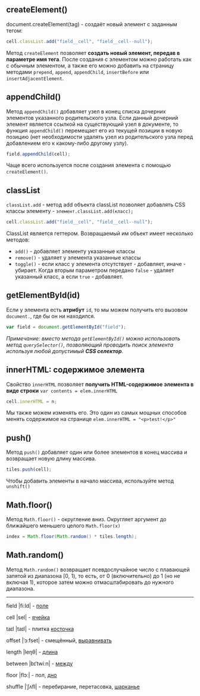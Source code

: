 


## createElement()

document.createElement(tag) - создаёт новый элемент с заданным тегом:

```js
cell.classList.add("field__cell", "field__cell--null");
```

Метод `createElement` позволяет **создать новый элемент, передав в параметре имя 
тега**. После создания с элементом можно работать как с обычным элементом, 
а также его можно добавить на страницу методами `prepend`, `append`, `appendChild`, 
`insertBefore` или `insertAdjacentElement`.


## appendChild()

Метод `appendChild()`  добавляет узел в конец списка дочерних элементов указанного 
родительского узла. Если данный дочерний элемент является ссылкой на существующий 
узел в документе, то функция `appendChild()` перемещает его из текущей позиции в новую 
позицию (нет необходимости удалять узел из родительского узла перед добавлением 
его к какому-либо другому узлу). 

```js
field.appendChild(cell);
```

Чаще всего используется после создания элемента с помощью `createElement()`.


## classList

`classList.add` - метод add объекта classList позволяет добавлять CSS классы элементу - 
`элемент.classList.add(класс);`

```js
cell.classList.add("field__cell", "field__cell--null");
```

ClassList является геттером. Возвращаемый им объект имеет несколько методов:

- `add()` - добавляет элементу указанные классы
- `remove()` - удаляет у элемента указанные классы
- `toggle()` - если класс у элемента отсутствует - добавляет, иначе - убирает. 
Когда вторым параметром передано `false` - удаляет указанный класс, а если 
`true` - добавляет.


## getElementById(id)

Если у элемента есть **атрибут** `id`, то мы можем получить его вызовом 
`document.`, где бы он ни находился.

```js
var field = document.getElementById("field");
```

*Примечание: вместо метода `getElementById()` можно использовать метод 
`querySelector()`, позволяющий проводить поиск элемента используя любой 
допустимый **CSS селектор**.*


## innerHTML: содержимое элемента

Свойство `innerHTML` позволяет **получить HTML-содержимое элемента в виде 
строки** `var contents = elem.innerHTML`

```js
cell.innerHTML = n;
```

Мы также можем изменять его. Это один из самых мощных способов менять 
содержимое на странице `elem.innerHTML = "<p>test!</p>"`


## push()

Метод `push()` добавляет один или более элементов в конец массива и 
возвращает новую длину массива.

```js
tiles.push(cell);
```

Чтобы добавить элементы в начало массива, используйте метод `unshift()`


## Math.floor()

Метод `Math.floor()` - округление вниз. Округляет аргумент до ближайшего меньшего 
целого `Math.floor(x)`

```java
index = Math.floor(Math.random() * tiles.length);
```


## Math.random() 

Метод `Math.random()` возвращает псевдослучайное число с плавающей запятой 
из диапазона [0, 1), то есть, от 0 (включительно) до 1 (но не включая 1), 
которое затем можно отмасштабировать до нужного диапазона.


***


field |fiːld| - [поле](https://wooordhunt.ru/word/field)

cell |sel| - [ячейка](https://wooordhunt.ru/word/cell)

taɪl |taɪl| - плитка [косточка](https://wooordhunt.ru/word/tile)

offset |ˈɔːfset| - смещённый, [выравнивать](https://wooordhunt.ru/word/offset)

length |leŋθ| - [длина](https://wooordhunt.ru/word/length)

between |bɪˈtwiːn| - [между](https://wooordhunt.ru/word/between)

floor |flɔː| - пол, [дно](https://wooordhunt.ru/word/floor)

shuffle |ˈʃʌfl| - перебирание, перетасовка, [шарканье](https://wooordhunt.ru/word/shuffle)
